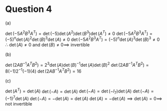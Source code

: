 # Question 4

(a)

$\operatorname{det}(-5A^2B^3A^T) = \operatorname{det}(-5)\operatorname{det}(A^2)\operatorname{det}(B^3)\operatorname{det}(A^T) \neq 0$
$\operatorname{det}(-5A^2B^3A^T) = (-5)^n\operatorname{det}(A)^2\operatorname{det}(B)^3\operatorname{det}(A) \neq 0$
$\operatorname{det}(-5A^2B^3A^T) = (-5)^n\operatorname{det}(A)^3\operatorname{det}(B)^3 \neq 0$
$\therefore \; \operatorname{det}(A) \neq 0\text{ and } \operatorname{det}(B) \neq 0 \implies$ invertible

(b)

$\operatorname{det}(2AB^{-1}A^TB^2) = 2^3\operatorname{det}(A)\operatorname{det}(B)^{-1}\operatorname{det}(A)\operatorname{det}(B)^2$
$\operatorname{det}(2AB^{-1}A^TB^2) = 8(-1)2^{-1}(-1)(4)$
$\operatorname{det}(2AB^{-1}A^TB^2) = 16$

(c)

$\operatorname{det}(A^T) = \operatorname{det}(A)$
$\operatorname{det}(-A) = \operatorname{det}(A)$
$\operatorname{det}(-A) = \operatorname{det}(-I_7)\operatorname{det}(A)$
$\operatorname{det}(-A) = (-1)^7 \operatorname{det}(A)$
$\operatorname{det}(-A) = -\operatorname{det}(A) = \operatorname{det}(A)$
$\operatorname{det}(A) = -\operatorname{det}(A) \implies \operatorname{det}(A) = 0 \implies$ not invertible
